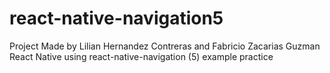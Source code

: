 # react-native-navigation5
Project Made by Lilian Hernandez Contreras and Fabricio Zacarias Guzman
React Native using react-native-navigation (5) example practice
